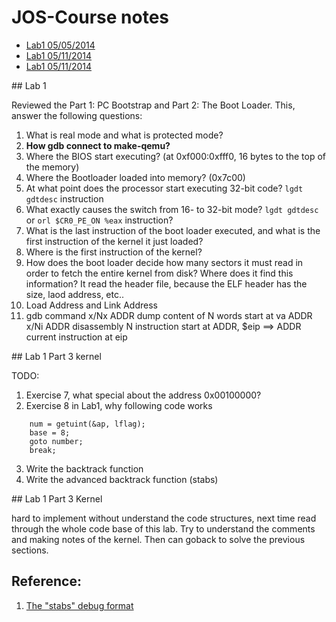 JOS-Course notes
=========

- [Lab1 05/05/2014](#Lab1/05/05/2014)
- [Lab1 05/11/2014](#Lab1/05/11/2014)
- [Lab1 05/11/2014](#lab1/05/14/2014)

<a name="lab1/05/05/2014" />
## Lab 1

Reviewed the Part 1: PC Bootstrap and Part 2: The Boot Loader. This, answer the following questions:

1. What is real mode and what is protected mode?
2. __How gdb connect to make-qemu?__
3. Where the BIOS start executing? (at 0xf000:0xfff0, 16 bytes to the top of the memory) 
4. Where the Bootloader loaded into memory? (0x7c00)
5. At what point does the processor start executing 32-bit code? `lgdt gdtdesc` instruction
6. What exactly causes the switch from 16- to 32-bit mode? `lgdt gdtdesc` or `orl $CR0_PE_ON %eax` instruction?
7. What is the last instruction of the boot loader executed, and what is the first instruction of the kernel it just loaded?
8. Where is the first instruction of the kernel?
9. How does the boot loader decide how many sectors it must read in order to fetch the entire kernel from disk? Where does it find this information? It read the header file, because the ELF header has the size, laod address, etc..
10. Load Address and Link Address
11. gdb command
  x/Nx ADDR dump content of N words start at va ADDR
  x/Ni ADDR disassembly N instruction start at ADDR, $eip ==> ADDR current instruction at eip

<a name="lab1/05/11/2014" />
## Lab 1 Part 3 kernel


TODO: 

1. Exercise 7, what special about the address 0x00100000? 
2. Exercise 8 in Lab1, why following code works
```
	num = getuint(&ap, lflag);
    base = 8;
    goto number;
    break;
```
3. Write the backtrack function
4. Write the advanced backtrack function (stabs)

<a name="lab1/05/14/2014" />
## Lab 1 Part 3 Kernel

hard to implement without understand the code structures, next time read through the whole code base of this lab. Try to understand the comments and making notes of the kernel. Then can goback to solve the previous sections.

Reference:
---

1. [The "stabs" debug format](http://www.cs.utah.edu/dept/old/texinfo/gdb/stabs.html)
